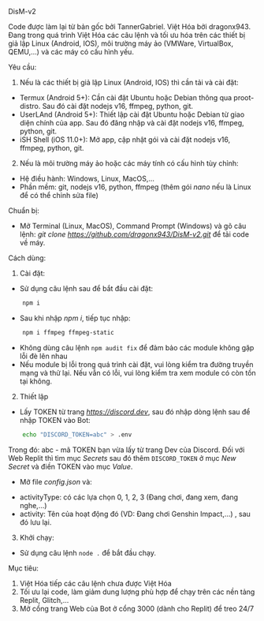 DisM-v2

Code được làm lại từ bản gốc bởi TannerGabriel. Việt Hóa bởi dragonx943. Đang trong quá trình Việt Hóa các câu lệnh và tối ưu hóa trên các thiết bị giả lập Linux (Android, IOS), môi trường máy ảo (VMWare, VirtualBox, QEMU,...) và các máy có cấu hình yếu.

Yêu cầu:
1. Nếu là các thiết bị giả lập Linux (Android, IOS) thì cần tải và cài đặt:
+ Termux (Android 5+): Cần cài đặt Ubuntu hoặc Debian thông qua proot-distro. Sau đó cài đặt nodejs v16, ffmpeg, python, git.
+ UserLAnd (Android 5+): Thiết lập cài đặt Ubuntu hoặc Debian từ giao diện chính của app. Sau đó đăng nhập và cài đặt nodejs v16, ffmpeg, python, git.
+ iSH Shell (iOS 11.0+): Mở app, cập nhật gói và cài đặt nodejs v16, ffmpeg, python, git.
2. Nếu là môi trường máy ảo hoặc các máy tính có cấu hình tùy chỉnh:
- Hệ điều hành: Windows, Linux, MacOS,...
- Phần mềm: git, nodejs v16, python, ffmpeg (thêm gói *nano* nếu là Linux để có thể chỉnh sửa file)

Chuẩn bị:
- Mở Terminal (Linux, MacOS), Command Prompt (Windows) và gõ câu lệnh: *git clone https://github.com/dragonx943/DisM-v2.git* để tải code về máy.

Cách dùng:
1. Cài đặt:
- Sử dụng câu lệnh sau để bắt đầu cài đặt:
```sh
    npm i
```
- Sau khi nhập *npm i*, tiếp tục nhập:
```sh
    npm i ffmpeg ffmpeg-static
```
- Không dùng câu lệnh ```npm audit fix``` để đảm bảo các module không gặp lỗi đè lên nhau
- Nếu module bị lỗi trong quá trình cài đặt, vui lòng kiểm tra đường truyền mạng và thử lại. Nếu vẫn có lỗi, vui lòng kiểm tra xem module có còn tồn tại không.
2. Thiết lập
- Lấy TOKEN từ trang *https://discord.dev*, sau đó nhập dòng lệnh sau để nhập TOKEN vào Bot:
```sh
    echo "DISCORD_TOKEN=abc" > .env
```
Trong đó: abc - mã TOKEN bạn vừa lấy từ trang Dev của Discord. Đối với Web Replit thì tìm mục *Secrets* sau đó thêm ```DISCORD_TOKEN``` ở mục *New Secret* và điền TOKEN vào mục *Value*.
- Mở file *config.json* và:
+ activityType: có các lựa chọn 0, 1, 2, 3 (Đang chơi, đang xem, đang nghe,...)
+ activity: Tên của hoạt động đó (VD: Đang chơi Genshin Impact,...)
, sau đó lưu lại.
3. Khởi chạy: 
- Sử dụng câu lệnh ```node .``` để bắt đầu chạy.

Mục tiêu:
1. Việt Hóa tiếp các câu lệnh chưa được Việt Hóa
2. Tối ưu lại code, làm giảm dung lượng phù hợp để chạy trên các nền tảng Replit, Glitch,...
3. Mở cổng trang Web của Bot ở cổng 3000 (dành cho Replit) để treo 24/7
